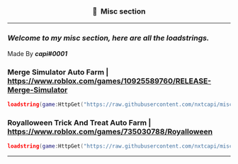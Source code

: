 ### <p align="center">👀 &nbsp;Misc section</p>

-----


### ***Welcome to my misc section, here are all the loadstrings.***





Made By ***capi#0001*** 







### Merge Simulator Auto Farm | https://www.roblox.com/games/10925589760/RELEASE-Merge-Simulator
```lua
loadstring(game:HttpGet("https://raw.githubusercontent.com/nxtcapi/misc/main/merging%20simulator%20autofarm.lua",true))()
```
### RoyalIoween Trick And Treat Auto Farm | https://www.roblox.com/games/735030788/RoyalIoween
```lua
loadstring(game:HttpGet("https://raw.githubusercontent.com/nxtcapi/misc/main/Royallween%20Autofarm.lua",true))()
```

-----
